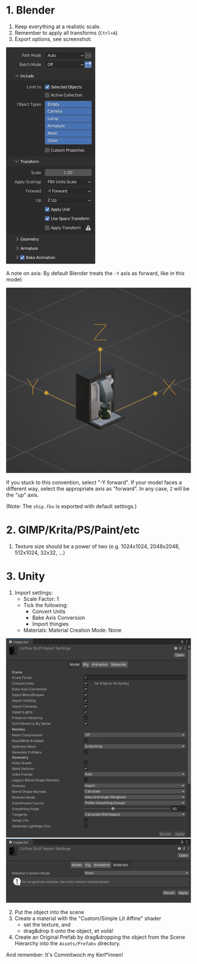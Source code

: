 # 1. Blender
1. Keep everything at a realistic scale.
2. Remember to apply all transforms (`Ctrl+A`)
3. Export options, see screenshot:

![blenderexport](img/fbx_export.png)

A note on axis:  By default Blender treats the `-Y` axis as forward,
like in this model:

![coffeeorientation](img/axis.png)

If you stuck to this convention, select "-Y forward".  If your model
faces a different way, select the appropriate axis as "forward".
In any case, `Z` will be the "up" axis.

(Note: The `ship.fbx` is exported with default settings.)

# 2. GIMP/Krita/PS/Paint/etc
1. Texture size should be a power of two (e.g. 1024x1024, 2048x2048,
  512x1024, 32x32, ...)

# 3. Unity
1. Import settings:
    * Scale Factor: 1
    * Tick the following:
        * Convert Units
        * Bake Axis Conversion
        * Import thingies
    * Materials:  Material Creation Mode:  None

![importmodel](img/fbx_import_model.png)
![importmodel](img/fbx_import_materials.png)

2. Put the object into the scene
3. Create a material with the "Custom/Simple Lit Affine" shader
    * set the texture, and
    * drag&drop it onto the object, et voilá!
4. Create an Original Prefab by drag&dropping the object from the Scene
   Hierarchy into the `Assets/Prefabs` directory.

And remember:  It's Commitwoch my Kerl\*innen!
